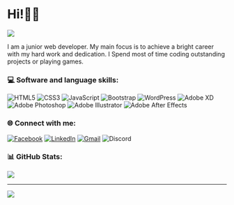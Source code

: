 # Hi!🙋‍♂️

<img src="https://media-exp2.licdn.com/dms/image/C4D16AQHPlcTExlAZCw/profile-displaybackgroundimage-shrink_350_1400/0/1656526144897?e=1661990400&v=beta&t=xCme1Sa3_QU_1azD2M1nD2pNZysjxYVc8vGWGuzqBZo">

I am a junior web developer. My main focus is to achieve a bright career with my hard work and dedication. I Spend most of time coding outstanding projects or playing games.

### 💻 Software and language skills:
![HTML5](https://img.shields.io/badge/html5-%23E34F26.svg?style=for-the-badge&logo=html5&logoColor=white) ![CSS3](https://img.shields.io/badge/css3-%231572B6.svg?style=for-the-badge&logo=css3&logoColor=white) ![JavaScript](https://img.shields.io/badge/javascript-%23323330.svg?style=for-the-badge&logo=javascript&logoColor=%23F7DF1E) ![Bootstrap](https://img.shields.io/badge/bootstrap-%23563D7C.svg?style=for-the-badge&logo=bootstrap&logoColor=white) ![WordPress](https://img.shields.io/badge/wordpress-%23323330.svg?style=for-the-badge&logo=wordpress&logoColor=white) ![Adobe XD](https://img.shields.io/badge/Adobe%20XD-470137?style=for-the-badge&logo=Adobe%20XD&logoColor=#FF61F6) ![Adobe Photoshop](https://img.shields.io/badge/adobephotoshop-%2331A8FF.svg?style=for-the-badge&logo=adobephotoshop&logoColor=white) ![Adobe Illustrator](https://img.shields.io/badge/adobeillustrator-%23FF9A00.svg?style=for-the-badge&logo=adobeillustrator&logoColor=white) ![Adobe After Effects](https://img.shields.io/badge/Adobe%20After%20Effects-9999FF.svg?style=for-the-badge&logo=Adobe%20After%20Effects&logoColor=white)

### 🌐 Connect with me:
[![Facebook](https://img.shields.io/badge/-Facebook-1877F2?style=flat&labelColor=1877F2&logo=Facebook&logoColor=white)](https://facebook.com/mdpahlovi) [![LinkedIn](https://img.shields.io/badge/-LinkedIn-0A66C2?style=flat&labelColor=0A66C2&logo=LinkedIn&logoColor=white)](https://linkedin.com/in/mdpahlovi) [![Gmail](https://img.shields.io/badge/-Gmail-c0392b?style=flat&labelColor=c0392b&logo=Gmail&logoColor=white)](mailto:mdpahlovi07@gmail.com) ![Discord](https://img.shields.io/badge/-Discord-5865F2?style=flat&labelColor=5865F2&logo=Discord&logoColor=white)

### 📊 GitHub Stats:
<a href="https://visitcount.itsvg.in">
  <img src="https://visitcount.itsvg.in/api?id=mdpahlovi&label=Profile%20Views&color=12&icon=0&pretty=true" />
</a>

-----
![](https://github-readme-stats.vercel.app/api/top-langs/?username=mdpahlovi&theme=dark&hide_border=false&include_all_commits=true&count_private=true&layout=compact)
